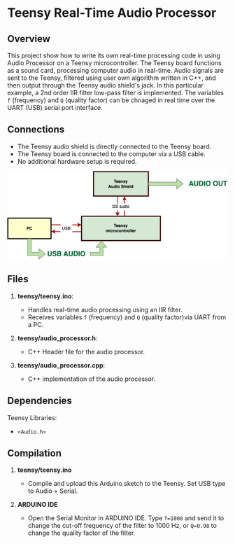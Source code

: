 # Teensy Real-Time Audio Processor

## Overview
This project show how to write its own real-time processing code in using Audio Processor on a Teensy microcontroller. The Teensy board functions as a sound card, processing computer audio in real-time. Audio signals are sent to the Teensy, filtered using user own algorithm written in C++, and then output through the Teensy audio shield's jack. In this particular example, a 2nd order IIR filter low-pass filter is implemented. The variables `f` (frequency) and `Q` (quality factor) can be chnaged in real time over the UART (USB) serial port interface.

## Connections
- The Teensy audio shield is directly connected to the Teensy board.
- The Teensy board is connected to the computer via a USB cable.
- No additional hardware setup is required.

![Block diagram](./images/Diagram.drawio.png)

## Files

1. **teensy/teensy.ino**:
   - Handles real-time audio processing using an IIR filter.
   - Receives variables `f` (frequency) and `Q` (quality factor)via UART from a PC.

2. **teensy/audio_processor.h**:
   - C++ Header file for the audio processor.

3. **teensy/audio_processor.cpp**:
   - C++ implementation of the audio processor.


## Dependencies
Teensy Libraries:
- `<Audio.h>`

## Compilation

1. **teensy/teensy.ino**
   - Compile and upload this Arduino sketch to the Teensy. Set USB type to Audio + Serial.

2. **ARDUINO IDE**
   - Open the Serial Monitor in ARDUINO IDE. Type `f=1000` and send it to change the cut-off frequency of the filter to 1000 Hz, or `Q=0.98` to change the quality factor of the filter.
